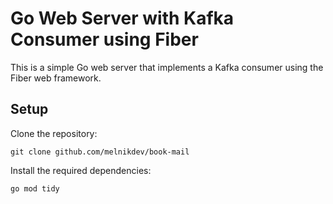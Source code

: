 # Go Web Server with Kafka Consumer using Fiber

This is a simple Go web server that implements a Kafka consumer using the Fiber web framework.

## Setup

Clone the repository:

```
git clone github.com/melnikdev/book-mail
```

Install the required dependencies:

```
go mod tidy